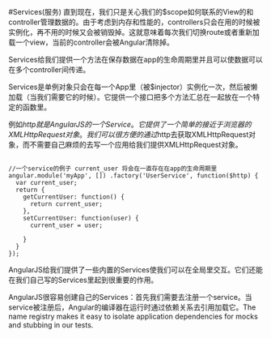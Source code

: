 #Services(服务)
直到现在，我们只是关心我们的$scope如何联系的View的和controller管理数据的。由于考虑到内存和性能的，controllers只会在用的时候被实例化，再不用的时候又会被销毁掉。这就意味着每次我们切换route或者重新加载一个view，当前的controller会被Angular清除掉。

Services给我们提供一个方法在保存数据在app的生命周期里并且可以使数据可以在多个controller间传递。

Services是单例对象只会在每一个App里（被$injector）实例化一次，然后被懒加载（当我们需要它的时候）。它提供一个接口把多个方法汇总在一起放在一个特定的函数里。

例如$http就是AngularJS的一个Service。它提供了一个简单的接近于浏览器的XMLHttpRequest对象。我们可以很方便的通过$http去获取XMLHttpRequest对象，而不需要自己麻烦的去写一个应用给我们提供XMLHttpRequest对象。

<pre><code>
//一个service的例子 current_user 将会在一直存在在app的生命周期里
angular.module('myApp', []) .factory('UserService', function($http) {
  var current_user;
  return {
    getCurrentUser: function() {
      return current_user;
    },
    setCurrentUser: function(user) {
      current_user = user;

    }
  }
});
</code></pre>

AngularJS给我们提供了一些内置的Services使我们可以在全局里交互。它们还能在我们自己写的Services里起到很重要的作用。

AngularJS很容易创建自己的Services：首先我们需要去注册一个service。当service被注册后，Angular的编译器在运行时通过依赖关系去引用加载它。The name registry makes it easy to isolate application dependencies for mocks and stubbing in our tests.
